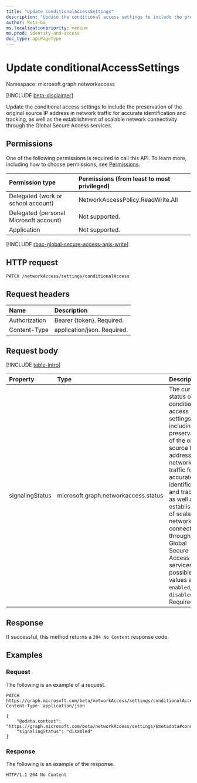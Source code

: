 ```yaml
---
title: "Update conditionalAccessSettings"
description: "Update the conditional access settings to include the preservation of the original source IP address in network traffic for accurate identification and tracking, as well as the establishment of scalable network connectivity through the Global Secure Access services."
author: Moti-ba
ms.localizationpriority: medium
ms.prod: identity-and-access
doc_type: apiPageType
---
```


# Update conditionalAccessSettings
Namespace: microsoft.graph.networkaccess

[!INCLUDE [beta-disclaimer](../../includes/beta-disclaimer.md)]

Update the conditional access settings to include the preservation of the original source IP address in network traffic for accurate identification and tracking, as well as the establishment of scalable network connectivity through the Global Secure Access services.

## Permissions
One of the following permissions is required to call this API. To learn more, including how to choose permissions, see [Permissions](/graph/permissions-reference).

|Permission type|Permissions (from least to most privileged)|
|:---|:---|
|Delegated (work or school account)|NetworkAccessPolicy.ReadWrite.All|
|Delegated (personal Microsoft account)|Not supported.|
|Application|Not supported.|

[!INCLUDE [rbac-global-secure-access-apis-write](../includes/rbac-for-apis/rbac-global-secure-access-apis-write.md)]

## HTTP request

<!-- {
  "blockType": "ignored"
}
-->
``` http
PATCH /networkAccess/settings/conditionalAccess
```

## Request headers
|Name|Description|
|:---|:---|
|Authorization|Bearer {token}. Required.|
|Content-Type|application/json. Required.|

## Request body
[!INCLUDE [table-intro](../../includes/update-property-table-intro.md)]


|Property|Type|Description|
|:---|:---|:---|
|signalingStatus|microsoft.graph.networkaccess.status|The current status of the conditional access settings, including the preservation of the original source IP address in network traffic for accurate identification and tracking, as well as the establishment of scalable network connectivity through the Global Secure Access services. The possible values are: `enabled`, `disabled`. Required.|



## Response

If successful, this method returns a `204 No Content` response code.

## Examples

### Request

The following is an example of a request.
<!-- {
  "blockType": "request",
  "name": "update_conditionalaccesssettings"
}
-->
``` http
PATCH https://graph.microsoft.com/beta/networkAccess/settings/conditionalAccess
Content-Type: application/json

{
    "@odata.context": "https://graph.microsoft.com/beta/networkAccess/settings/$metadata#conditionalAccess",
    "signalingStatus": "disabled"
}
```


### Response

The following is an example of the response.
<!-- {
  "blockType": "response",
  "truncated": true
}
-->
``` http
HTTP/1.1 204 No Content
```


